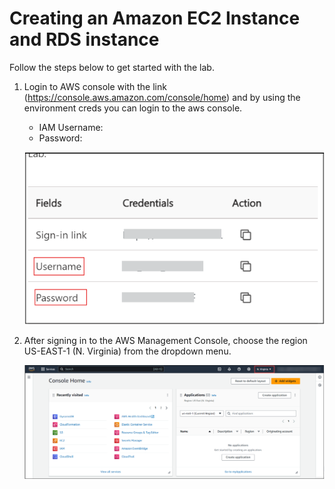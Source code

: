 # Creating an Amazon EC2 Instance and RDS instance

Follow the steps below to get started with the lab.

1. Login to AWS console with the link (https://console.aws.amazon.com/console/home) and by using the environment creds you can login to the aws console.

   - IAM Username: <inject key="userName" enableCopy="true" />
   - Password: <inject key="Password" enableCopy="false" />
     
   ![](./images/userandpass.png)

2. After signing in to the AWS Management Console, choose the region US-EAST-1 (N. Virginia) from the dropdown menu.

   ![](./images/console.png)
